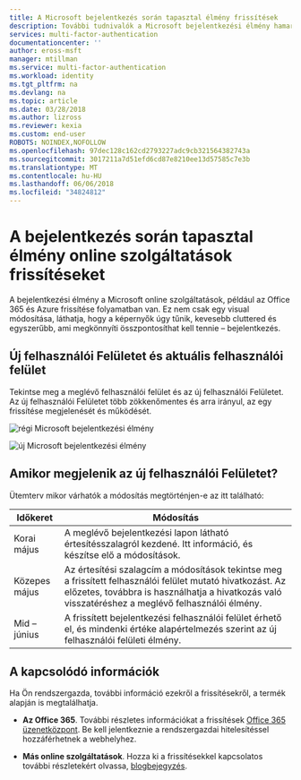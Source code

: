 ```yaml
---
title: A Microsoft bejelentkezés során tapasztal élmény frissítések
description: További tudnivalók a Microsoft bejelentkezési élmény hamarosan az új frissítések
services: multi-factor-authentication
documentationcenter: ''
author: eross-msft
manager: mtillman
ms.service: multi-factor-authentication
ms.workload: identity
ms.tgt_pltfrm: na
ms.devlang: na
ms.topic: article
ms.date: 03/28/2018
ms.author: lizross
ms.reviewer: kexia
ms.custom: end-user
ROBOTS: NOINDEX,NOFOLLOW
ms.openlocfilehash: 97dec128c162cd2793227adc9cb321564382743a
ms.sourcegitcommit: 3017211a7d51efd6cd87e8210ee13d57585c7e3b
ms.translationtype: MT
ms.contentlocale: hu-HU
ms.lasthandoff: 06/06/2018
ms.locfileid: "34824812"
---
```

# <a name="updates-to-the-sign-in-experience-for-online-services"></a>A bejelentkezés során tapasztal élmény online szolgáltatások frissítéseket

A bejelentkezési élmény a Microsoft online szolgáltatások, például az Office 365 és Azure frissítése folyamatban van. Ez nem csak egy visual módosítása, láthatja, hogy a képernyők úgy tűnik, kevesebb cluttered és egyszerűbb, ami megkönnyíti összpontosíthat kell tennie – bejelentkezés.

## <a name="current-ui-versus-new-ui"></a>Új felhasználói Felületet és aktuális felhasználói felület

Tekintse meg a meglévő felhasználói felület és az új felhasználói Felületet. Az új felhasználói Felületet több zökkenőmentes és arra irányul, az egy frissítése megjelenését és működését.

![régi Microsoft bejelentkezési élmény](media/microsoft-sign-in-experience-old.jpg)

![új Microsoft bejelentkezési élmény](media/microsoft-sign-in-experience-new.jpg)

## <a name="when-will-the-new-ui-appear"></a>Amikor megjelenik az új felhasználói Felületet?

Ütemterv mikor várhatók a módosítás megtörténjen-e az itt található:

| Időkeret | Módosítás |
|-----------|--------|
| Korai május | A meglévő bejelentkezési lapon látható értesítésszalagról kezdené. Itt információ, és készítse elő a módosítások. |
| Közepes május   | Az értesítési szalagcím a módosítások tekintse meg a frissített felhasználói felület mutató hivatkozást. Az előzetes, továbbra is használhatja a hivatkozás való visszatéréshez a meglévő felhasználói élmény. |
| Mid – június  | A frissített bejelentkezési felhasználói felület érhető el, és mindenki értéke alapértelmezés szerint az új felhasználói felületi élmény. |

## <a name="related-info"></a>A kapcsolódó információk

Ha Ön rendszergazda, további információ ezekről a frissítésekről, a termék alapján is megtalálhatja.

- **Az Office 365**. További részletes információkat a frissítések [Office 365 üzenetközpont](https://portal.office.com/adminportal/home#/MessageCenter?id=MC133397&MCLinkSource=DigestMail). Be kell jelentkeznie a rendszergazdai hitelesítéssel hozzáférhetnek a webhelyhez.

- **Más online szolgáltatások**. Hozza ki a frissítésekkel kapcsolatos további részletekért olvassa, [blogbejegyzés](https://cloudblogs.microsoft.com/enterprisemobility/2018/04/04/upcoming-improvements-to-the-azure-ad-sign-in-experience/).
